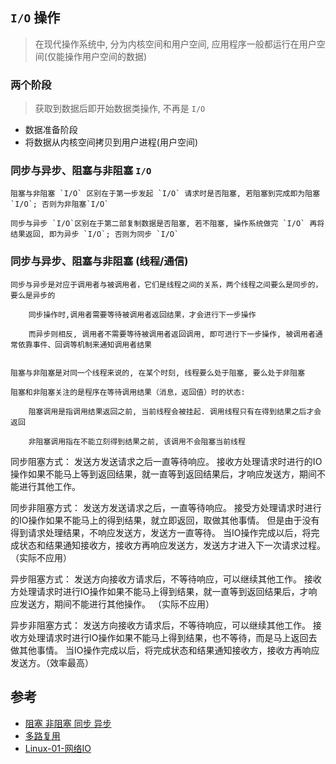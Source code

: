 ## `I/O` 操作

> 在现代操作系统中, 分为内核空间和用户空间, 应用程序一般都运行在用户空间(仅能操作用户空间的数据)

### 两个阶段

>获取到数据后即开始数据类操作, 不再是 `I/O`

- 数据准备阶段
- 将数据从内核空间拷贝到用户进程(用户空间)

### 同步与异步、阻塞与非阻塞  `I/O`

```
阻塞与非阻塞 `I/O` 区别在于第一步发起 `I/O` 请求时是否阻塞, 若阻塞到完成即为阻塞 `I/O`; 否则为非阻塞`I/O`

同步与异步 `I/O`区别在于第二部复制数据是否阻塞, 若不阻塞, 操作系统做完 `I/O` 再将结果返回, 即为异步 `I/O`; 否则为同步 `I/O`
```

### 同步与异步、阻塞与非阻塞 (线程/通信)

```
同步与异步是对应于调用者与被调用者，它们是线程之间的关系，两个线程之间要么是同步的，要么是异步的

	同步操作时,调用者需要等待被调用者返回结果，才会进行下一步操作

	而异步则相反, 调用者不需要等待被调用者返回调用, 即可进行下一步操作, 被调用者通常依靠事件、回调等机制来通知调用者结果


阻塞与非阻塞是对同一个线程来说的, 在某个时刻, 线程要么处于阻塞, 要么处于非阻塞

阻塞和非阻塞关注的是程序在等待调用结果（消息，返回值）时的状态:

    阻塞调用是指调用结果返回之前, 当前线程会被挂起. 调用线程只有在得到结果之后才会返回

    非阻塞调用指在不能立刻得到结果之前, 该调用不会阻塞当前线程
```

同步阻塞方式：
    发送方发送请求之后一直等待响应。
    接收方处理请求时进行的IO操作如果不能马上等到返回结果，就一直等到返回结果后，才响应发送方，期间不能进行其他工作。

同步非阻塞方式：
	发送方发送请求之后，一直等待响应。
	接受方处理请求时进行的IO操作如果不能马上的得到结果，就立即返回，取做其他事情。
	但是由于没有得到请求处理结果，不响应发送方，发送方一直等待。
	当IO操作完成以后，将完成状态和结果通知接收方，接收方再响应发送方，发送方才进入下一次请求过程。（实际不应用）

异步阻塞方式：
	发送方向接收方请求后，不等待响应，可以继续其他工作。
	接收方处理请求时进行IO操作如果不能马上得到结果，就一直等到返回结果后，才响应发送方，期间不能进行其他操作。 （实际不应用）

异步非阻塞方式：
	发送方向接收方请求后，不等待响应，可以继续其他工作。
	接收方处理请求时进行IO操作如果不能马上得到结果，也不等待，而是马上返回去做其他事情。
	当IO操作完成以后，将完成状态和结果通知接收方，接收方再响应发送方。（效率最高）

## 参考

- [阻塞 非阻塞 同步 异步](https://www.cnblogs.com/loveer/p/11479249.html)
- [多路复用](https://www.nosuchfield.com/2019/01/09/Multiplex-and-non-blocking-and-threading-and-coroutine/)
- [Linux-01-网络IO](http://zhuuu.work/2020/08/18/Linux/Linux-01-%E7%BD%91%E7%BB%9CIO/)
